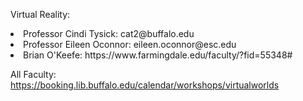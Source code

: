 Virtual Reality:
<li>Professor Cindi Tysick: cat2@buffalo.edu</li>
<li>Professor Eileen Oconnor:  eileen.oconnor@esc.edu</li>
<li>Brian O'Keefe: https://www.farmingdale.edu/faculty/?fid=55348#</li>

All Faculty: https://booking.lib.buffalo.edu/calendar/workshops/virtualworlds
